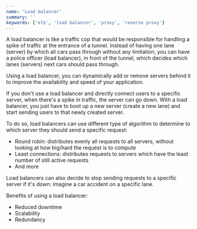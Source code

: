 ```yaml
---
name: 'Load balancer'
summary: ''
keywords: ['elb', 'load balancer', 'proxy', 'reverse proxy']
---
```


A load balancer is like a traffic cop that would be responsible for handling a spike of traffic at the entrance of a tunnel. Instead of having one lane (server) by which all cars pass through without any limitation, you can have a police officer (load balancer), in front of the tunnel, which decides which lanes (servers) next cars should pass through.

Using a load balancer, you can dynamically add or remove servers behind it to improve the availability and speed of your application.

If you don't use a load balancer and directly connect users to a specific server, when there's a spike in traffic, the server can go down. With a load balancer, you just have to boot up a new server (create a new lane) and start sending users to that newly created server.

To do so, load balancers can use different type of algorithm to determine to which server they should send a specific request:

- Round robin: distributes evenly all requests to all servers, without looking at how big/hard the request is to compute
- Least connections: distributes requests to servers which have the least number of still active requests
- And more

Load balancers can also decide to stop sending requests to a specific server if it's down: imagine a car accident on a specific lane.

Benefits of using a load balancer:

- Reduced downtime
- Scalability
- Redundancy

